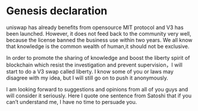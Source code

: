 # Genesis declaration
uniswap has already benefits from opensource MIT protocol and V3 has been launched. However, it does not feed back to the community very well, because the license banned the business use within two years. We all know that knowledge is the common wealth of human,it should not be exclusive. 

 In order to promote the sharing of knowledge and boost the liberty spirit of blockchain which resist the investigation and prevent supervision，I will start to do a V3 swap called liberty. I know some of you or laws may disagree with my idea, but I will still go on to push it anonymously.   

I am looking forward to suggestions and opinions from all of you guys and will consider it seriously. Here I quote one sentence from Satoshi that if you can’t understand me, I have no time to persuade you.
